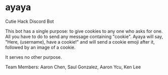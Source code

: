 # ayaya
Cutie Hack Discord Bot

This bot has a single purpose: to give cookies to any one who asks for one. All you have to do to send any message containing "cookie".
Ayaya will say, "Here, (username), have a cookie!" and will send a cookie emoji after it, followed by an image of a cookie.

It serves no other purpose.

Team Members: Aaron Chen, Saul Gonzalez, Aaron Ycu, Ken Lee